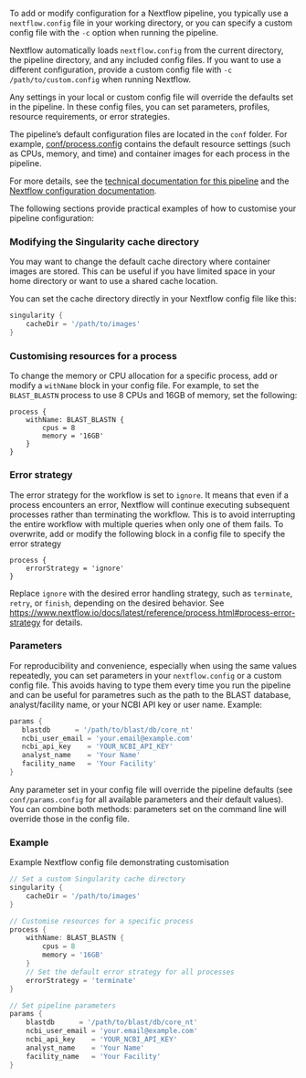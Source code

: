 To add or modify configuration for a Nextflow pipeline, you typically use a `nextflow.config` file in your working directory, or you can specify a custom config file with the `-c` option when running the pipeline.

Nextflow automatically loads `nextflow.config` from the current directory, the pipeline directory, and any included config files. If you want to use a different configuration, provide a custom config file with `-c /path/to/custom.config` when running Nextflow.

Any settings in your local or custom config file will override the defaults set in the pipeline. In these config files, you can set parameters, profiles, resource requirements, or error strategies.

The pipeline’s default configuration files are located in the `conf` folder. For example, [conf/process.config](conf/process.config) contains the default resource settings (such as CPUs, memory, and time) and container images for each process in the pipeline.

For more details, see the [technical documentation for this pipeline](docs/detailled_tech.md) and the [Nextflow configuration documentation](https://www.nextflow.io/docs/latest/config.html).

The following sections provide practical examples of how to customise your pipeline configuration:

### Modifying the Singularity cache directory

You may want to change the default cache directory where container images are stored. This can be useful if you have limited space in your home directory or want to use a shared cache location.

You can set the cache directory directly in your Nextflow config file like this:

```groovy
singularity {
    cacheDir = '/path/to/images'
}
```

### Customising resources for a process

To change the memory or CPU allocation for a specific process, add or modify a `withName` block in your config file. For example, to set the `BLAST_BLASTN` process to use 8 CPUs and 16GB of memory, set the following:

```
process {
    withName: BLAST_BLASTN {
        cpus = 8
        memory = '16GB'
    }
}
```

### Error strategy

The error strategy for the workflow is set to `ignore`. It means that even if a process encounters an error, Nextflow will continue executing subsequent processes rather than terminating the workflow. This is to avoid interrupting the entire workflow with multiple queries when only one of them fails. To overwrite, add or modify the following block in a config file to specify the error strategy 
```
process {
    errorStrategy = 'ignore'
}
```
Replace `ignore` with the desired error handling strategy, such as `terminate`, `retry`, or `finish`, depending on the desired behavior. See https://www.nextflow.io/docs/latest/reference/process.html#process-error-strategy for details. 

### Parameters

For reproducibility and convenience, especially when using the same values repeatedly, you can set parameters in your `nextflow.config` or a custom config file. This avoids having to type them every time you run the pipeline and can be useful for parametres such as the path to the BLAST database, analyst/facility name, or your NCBI API key or user name. Example:

 ```groovy
params {
    blastdb      = '/path/to/blast/db/core_nt'
    ncbi_user_email = 'your.email@example.com'
    ncbi_api_key    = 'YOUR_NCBI_API_KEY'
    analyst_name    = 'Your Name'
    facility_name   = 'Your Facility'
}
  ```

Any parameter set in your config file will override the pipeline defaults (see `conf/params.config` for all available parameters and their default values).  
You can combine both methods: parameters set on the command line will override those in the config file.

### Example

Example Nextflow config file demonstrating customisation

```groovy
// Set a custom Singularity cache directory
singularity {
    cacheDir = '/path/to/images'
}

// Customise resources for a specific process
process {
    withName: BLAST_BLASTN {
        cpus = 8
        memory = '16GB'
    }
    // Set the default error strategy for all processes
    errorStrategy = 'terminate'
}

// Set pipeline parameters
params {
    blastdb      = '/path/to/blast/db/core_nt'
    ncbi_user_email = 'your.email@example.com'
    ncbi_api_key    = 'YOUR_NCBI_API_KEY'
    analyst_name    = 'Your Name'
    facility_name   = 'Your Facility'
}
```